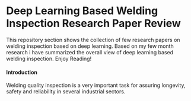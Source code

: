 # Deep Learning Based Welding Inspection Research Paper Review

This repository section shows the collection of few research papers on welding inspection based on deep learning. Based on my few month research i have summarized the overall view of deep learning based welding inspection. Enjoy Reading!


#### Introduction

Welding quality inspection is a very important task for assuring longevity, safety and reliability in several industrial sectors.

 


